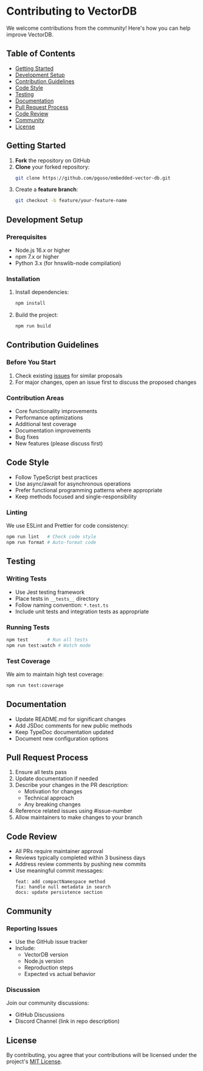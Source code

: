 # Contributing to VectorDB

We welcome contributions from the community! Here's how you can help improve VectorDB.

## Table of Contents
- [Getting Started](#getting-started)
- [Development Setup](#development-setup)
- [Contribution Guidelines](#contribution-guidelines)
- [Code Style](#code-style)
- [Testing](#testing)
- [Documentation](#documentation)
- [Pull Request Process](#pull-request-process)
- [Code Review](#code-review)
- [Community](#community)
- [License](#license)

## Getting Started

1. **Fork** the repository on GitHub
2. **Clone** your forked repository:
   ```bash
   git clone https://github.com/pguso/embedded-vector-db.git
   ```
3. Create a **feature branch**:
   ```bash
   git checkout -b feature/your-feature-name
   ```

## Development Setup

### Prerequisites
- Node.js 16.x or higher
- npm 7.x or higher
- Python 3.x (for hnswlib-node compilation)

### Installation
1. Install dependencies:
   ```bash
   npm install
   ```
2. Build the project:
   ```bash
   npm run build
   ```

## Contribution Guidelines

### Before You Start
1. Check existing [issues](https://github.com/pguso/embedded-vector-db/issues) for similar proposals
2. For major changes, open an issue first to discuss the proposed changes

### Contribution Areas
- Core functionality improvements
- Performance optimizations
- Additional test coverage
- Documentation improvements
- Bug fixes
- New features (please discuss first)

## Code Style
- Follow TypeScript best practices
- Use async/await for asynchronous operations
- Prefer functional programming patterns where appropriate
- Keep methods focused and single-responsibility

### Linting
We use ESLint and Prettier for code consistency:
```bash
npm run lint   # Check code style
npm run format # Auto-format code
```

## Testing

### Writing Tests
- Use Jest testing framework
- Place tests in `__tests__` directory
- Follow naming convention: `*.test.ts`
- Include unit tests and integration tests as appropriate

### Running Tests
```bash
npm test       # Run all tests
npm run test:watch # Watch mode
```

### Test Coverage
We aim to maintain high test coverage:
```bash
npm run test:coverage
```

## Documentation
- Update README.md for significant changes
- Add JSDoc comments for new public methods
- Keep TypeDoc documentation updated
- Document new configuration options

## Pull Request Process
1. Ensure all tests pass
2. Update documentation if needed
3. Describe your changes in the PR description:
   - Motivation for changes
   - Technical approach
   - Any breaking changes
4. Reference related issues using #issue-number
5. Allow maintainers to make changes to your branch

## Code Review
- All PRs require maintainer approval
- Reviews typically completed within 3 business days
- Address review comments by pushing new commits
- Use meaningful commit messages:
  ```
  feat: add compactNamespace method
  fix: handle null metadata in search
  docs: update persistence section
  ```

## Community

### Reporting Issues
- Use the GitHub issue tracker
- Include:
  - VectorDB version
  - Node.js version
  - Reproduction steps
  - Expected vs actual behavior

### Discussion
Join our community discussions:
- GitHub Discussions
- Discord Channel (link in repo description)

## License
By contributing, you agree that your contributions will be licensed under the project's [MIT License](LICENSE).